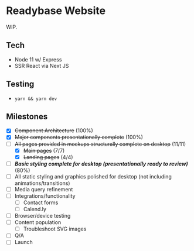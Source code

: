 # Readybase Website

WIP.

## Tech
- Node 11 w/ Express
- SSR React via Next JS

## Testing 
- `yarn && yarn dev`

## Milestones
- [x] ~~Component Architecture~~ (100%)
- [x] ~~Major components presentationally complete~~ (100%)
- [ ] ~~All pages provided in mockups structurally complete on desktop~~ (11/11)
  - [x] ~~Main pages~~ (7/7)
  - [x] ~~Landing pages~~ (4/4)
- [ ] **_Basic styling complete for desktop (presentationally ready to review)_** (80%)
- [ ] All static styling and graphics polished for desktop (not including animations/transitions)
- [ ] Media query refinement
- [ ] Integrations/functionality
  - [ ] Contact forms
  - [ ] Calend.ly
- [ ] Browser/device testing
- [ ] Content population
  - [ ] Troubleshoot SVG images
- [ ] Q/A
- [ ] Launch
